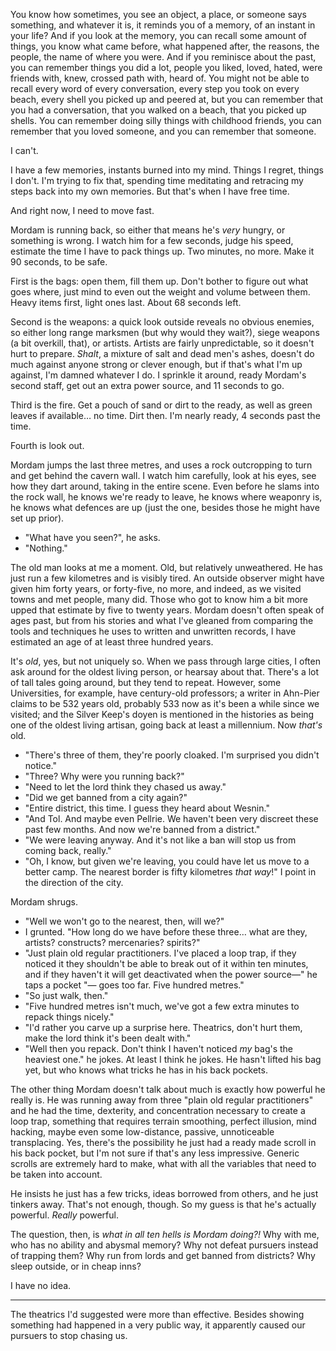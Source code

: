 You know how sometimes, you see an object, a place, or someone says something, and whatever it is, it reminds you of a memory, of an instant in your life? And if you look at the memory, you can recall some amount of things, you know what came before, what happened after, the reasons, the people, the name of where you were. And if you reminisce about the past, you can remember things you did a lot, people you liked, loved, hated, were friends with, knew, crossed path with, heard of. You might not be able to recall every word of every conversation, every step you took on every beach, every shell you picked up and peered at, but you can remember that you had a conversation, that you walked on a beach, that you picked up shells. You can remember doing silly things with childhood friends, you can remember that you loved someone, and you can remember that someone.

I can't.

I have a few memories, instants burned into my mind. Things I regret, things I don't. I'm trying to fix that, spending time meditating and retracing my steps back into my own memories. But that's when I have free time.

And right now, I need to move fast.

Mordam is running back, so either that means he's *very* hungry, or something is wrong. I watch him for a few seconds, judge his speed, estimate the time I have to pack things up. Two minutes, no more. Make it 90 seconds, to be safe.

First is the bags: open them, fill them up. Don't bother to figure out what goes where, just mind to even out the weight and volume between them. Heavy items first, light ones last. About 68 seconds left.

Second is the weapons: a quick look outside reveals no obvious enemies, so either long range marksmen (but why would they wait?), siege weapons (a bit overkill, that), or artists. Artists are fairly unpredictable, so it doesn't hurt to prepare. *Shalt*, a mixture of salt and dead men's ashes, doesn't do much against anyone strong or clever enough, but if that's what I'm up against, I'm damned whatever I do. I sprinkle it around, ready Mordam's second staff, get out an extra power source, and 11 seconds to go.

Third is the fire. Get a pouch of sand or dirt to the ready, as well as green leaves if available… no time. Dirt then. I'm nearly ready, 4 seconds past the time.

Fourth is look out.

Mordam jumps the last three metres, and uses a rock outcropping to turn and get behind the cavern wall. I watch him carefully, look at his eyes, see how they dart around, taking in the entire scene. Even before he slams into the rock wall, he knows we're ready to leave, he knows where weaponry is, he knows what defences are up (just the one, besides those he might have set up prior).

- "What have you seen?", he asks.
- "Nothing."

The old man looks at me a moment. Old, but relatively unweathered. He has just run a few kilometres and is visibly tired. An outside observer might have given him forty years, or forty-five, no more, and indeed, as we visited towns and met people, many did. Those who got to know him a bit more upped that estimate by five to twenty years. Mordam doesn't often speak of ages past, but from his stories and what I've gleaned from comparing the tools and techniques he uses to written and unwritten records, I have estimated an age of at least three hundred years.

It's *old*, yes, but not uniquely so. When we pass through large cities, I often ask around for the oldest living person, or hearsay about that. There's a lot of tall tales going around, but they tend to repeat. However, some Universities, for example, have century-old professors; a writer in Ahn-Pier claims to be 532 years old, probably 533 now as it's been a while since we visited; and the Silver Keep's doyen is mentioned in the histories as being one of the oldest living artisan, going back at least a millennium. Now *that's* old.

- "There's three of them, they're poorly cloaked. I'm surprised you didn't notice."
- "Three? Why were you running back?"
- "Need to let the lord think they chased us away."
- "Did we get banned from a city again?"
- "Entire district, this time. I guess they heard about Wesnin."
- "And Tol. And maybe even Pellrie. We haven't been very discreet these past few months. And now we're banned from a district."
- "We were leaving anyway. And it's not like a ban will stop us from coming back, really."
- "Oh, I know, but given we're leaving, you could have let us move to a better camp. The nearest border is fifty kilometres *that way*!" I point in the direction of the city.

Mordam shrugs.

- "Well we won't go to the nearest, then, will we?"
- I grunted. "How long do we have before these three… what are they, artists? constructs? mercenaries? spirits?"
- "Just plain old regular practitioners. I've placed a loop trap, if they noticed it they shouldn't be able to break out of it within ten minutes, and if they haven't it will get deactivated when the power source—" he taps a pocket "— goes too far. Five hundred metres."
- "So just walk, then."
- "Five hundred metres isn't much, we've got a few extra minutes to repack things nicely."
- "I'd rather you carve up a surprise here. Theatrics, don't hurt them, make the lord think it's been dealt with."
- "Well then you repack. Don't think I haven't noticed *my* bag's the heaviest one." he jokes. At least I think he jokes. He hasn't lifted his bag yet, but who knows what tricks he has in his back pockets.

The other thing Mordam doesn't talk about much is exactly how powerful he really is. He was running away from three "plain old regular practitioners" and he had the time, dexterity, and concentration necessary to create a loop trap, something that requires terrain smoothing, perfect illusion, mind hacking, maybe even some low-distance, passive, unnoticeable transplacing. Yes, there's the possibility he just had a ready made scroll in his back pocket, but I'm not sure if that's any less impressive. Generic scrolls are extremely hard to make, what with all the variables that need to be taken into account.

He insists he just has a few tricks, ideas borrowed from others, and he just tinkers away. That's not enough, though. So my guess is that he's actually powerful. *Really* powerful.

The question, then, is *what in all ten hells is Mordam doing?!* Why with me, who has no ability and abysmal memory? Why not defeat pursuers instead of trapping them? Why run from lords and get banned from districts? Why sleep outside, or in cheap inns?

I have no idea.

***

The theatrics I'd suggested were more than effective. Besides showing something had happened in a very public way, it apparently caused our pursuers to stop chasing us.